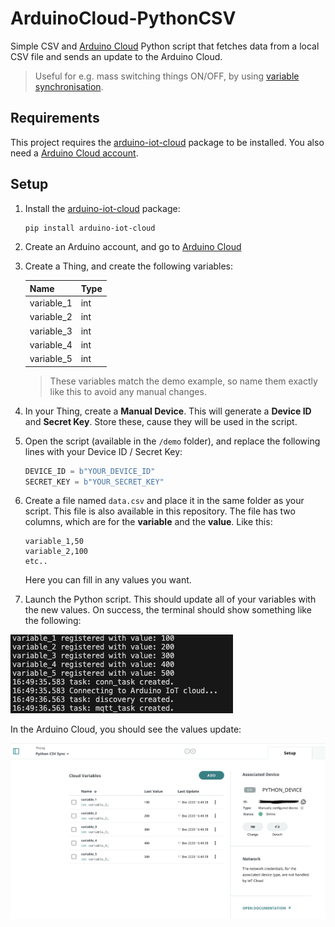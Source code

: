 # ArduinoCloud-PythonCSV

Simple CSV and [Arduino Cloud]() Python script that fetches data from a local CSV file and sends an update to the Arduino Cloud.

> Useful for e.g. mass switching things ON/OFF, by using [variable synchronisation]().

## Requirements

This project requires the [arduino-iot-cloud](https://pypi.org/project/arduino-iot-cloud/) package to be installed. You also need a [Arduino Cloud account](https://app.arduino.cc/).

## Setup

1. Install the [arduino-iot-cloud](https://pypi.org/project/arduino-iot-cloud/) package:

    ```sh
    pip install arduino-iot-cloud
    ```

2. Create an Arduino account, and go to [Arduino Cloud]()
3. Create a Thing, and create the following variables:

    | Name       | Type |
    | ---------- | ---- |
    | variable_1 | int  |
    | variable_2 | int  |
    | variable_3 | int  |
    | variable_4 | int  |
    | variable_5 | int  |

    > These variables match the demo example, so name them exactly like this to avoid any manual changes.

4. In your Thing, create a **Manual Device**. This will generate a **Device ID** and **Secret Key**. Store these, cause they will be used in the script.
5. Open the script (available in the `/demo` folder), and replace the following lines with your Device ID / Secret Key:
   ```python
   DEVICE_ID = b"YOUR_DEVICE_ID"
   SECRET_KEY = b"YOUR_SECRET_KEY"
   ```
6. Create a file named `data.csv` and place it in the same folder as your script. This file is also available in this repository. The file has two columns, which are for the **variable** and the **value**. Like this:

    ```csv
    variable_1,50
    variable_2,100
    etc..
    ```

    Here you can fill in any values you want.

7. Launch the Python script. This should update all of your variables with the new values. On success, the terminal should show something like the following:

![](assets/terminal.png)

In the Arduino Cloud, you should see the values update:

![](assets/cloud.png)
